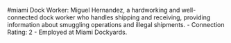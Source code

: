 #miami 
Dock Worker: Miguel Hernandez, a hardworking and well-connected dock worker who handles shipping and receiving, providing information about smuggling operations and illegal shipments. - Connection Rating: 2 - Employed at Miami Dockyards.